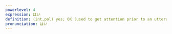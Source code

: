 ```yaml
---
powerlevel: 4
expression: はい
definition: (int,pol) yes; OK (used to get attention prior to an utterance); okay; giddy-up; giddap; (P)
pronunciation: はい
---
```

